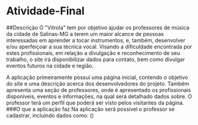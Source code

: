 # Atividade-Final
##Descrição
O "Vitrola" tem por objetivo ajudar os professores de música da cidade de Salinas-MG a terem um maior alcance de pessoas interessadas em aprender a tocar instrumentos, e, também, desenvolver e/ou aperfeiçoar a sua técnica vocal. Visando a dificuldade encontrada por estes profissionais, em relação a divulgação e reconhecimento de seu trabalho, o site irá disponibilizar dados para contato, bem como divulgar eventos futuros na cidade e região.

A aplicação primeiramente possui uma página inicial, contendo o objetivo do site e uma descrição acerca dos desenvolvedores do projeto. Também apresenta uma seção de professores, onde é apresentado os profissionais disponíveis, eventos e informações, na qual será detalhado dados sobre. O professor terá um perfil que poderá ser visto pelos visitantes da página.
###O que a aplicação faz
Na aplicação será possível o professor se cadastrar, incluindo dados como: ()
